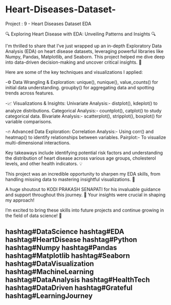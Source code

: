 # Heart-Diseases-Dataset-
Project : 9 - Heart Diseases Dataset EDA

🔍 Exploring Heart Disease with EDA: Unveiling Patterns and Insights 🔍

I'm thrilled to share that I’ve just wrapped up an in-depth Exploratory Data Analysis (EDA) on heart disease datasets, leveraging powerful libraries like Numpy, Pandas, Matplotlib, and Seaborn. This project helped me dive deep into data-driven decision-making and uncover critical insights. 🚀

Here are some of the key techniques and visualizations I applied:

-⚙️ Data Wrangling & Exploration:
unique(), nunique(), value_counts() for initial data understanding.
groupby() for aggregating data and spotting trends across features.

-📈 Visualizations & Insights:
Univariate Analysis:- distplot(), kdeplot() to analyze distributions.
Categorical Analysis:- countplot(), catplot() to study categorical data.
Bivariate Analysis:- scatterplot(), stripplot(), boxplot() for variable comparisons.

-🔥 Advanced Data Exploration:
Correlation Analysis:- Using corr() and heatmap() to identify relationships between variables.
Pairplot:- To visualize multi-dimensional interactions.

Key takeaways include identifying potential risk factors and understanding the distribution of heart disease across various age groups, cholesterol levels, and other health indicators. 💡

This project was an incredible opportunity to sharpen my EDA skills, from handling missing data to mastering insightful visualizations. 🎯

A huge shoutout to KODI PRAKASH SENAPATI for his invaluable guidance and support throughout this journey. 🙏 Your insights were crucial in shaping my approach!

I’m excited to bring these skills into future projects and continue growing in the field of data science! 💼

hashtag#DataScience hashtag#EDA hashtag#HeartDisease hashtag#Python hashtag#Numpy hashtag#Pandas hashtag#Matplotlib hashtag#Seaborn hashtag#DataVisualization hashtag#MachineLearning hashtag#DataAnalysis hashtag#HealthTech hashtag#DataDriven hashtag#Grateful hashtag#LearningJourney
---
